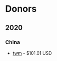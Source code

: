 # Donors

## 2020

### China

- [twm]([link](https://chevereto.com/community/members/twm.82245/)) - $101.01 USD

